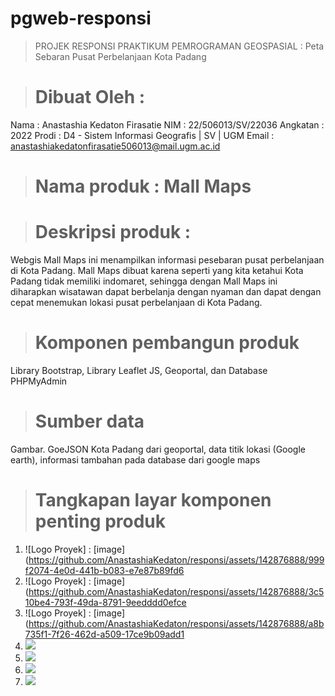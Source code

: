 # pgweb-responsi
>PROJEK RESPONSI PRAKTIKUM PEMROGRAMAN GEOSPASIAL : Peta Sebaran Pusat Perbelanjaan Kota Padang


># Dibuat Oleh :
Nama : Anastashia Kedaton Firasatie
NIM : 22/506013/SV/22036
Angkatan : 2022
Prodi : D4 - Sistem Informasi Geografis | SV | UGM
Email : anastashiakedatonfirasatie506013@mail.ugm.ac.id


># Nama produk : Mall Maps

># Deskripsi produk : 
Webgis Mall Maps ini menampilkan informasi pesebaran pusat perbelanjaan di Kota Padang. Mall Maps dibuat karena seperti yang kita ketahui Kota Padang tidak memiliki indomaret, sehingga dengan Mall Maps ini diharapkan wisatawan dapat berbelanja dengan nyaman dan dapat dengan cepat menemukan lokasi pusat perbelanjaan di Kota Padang.   

># Komponen pembangun produk
Library Bootstrap, Library Leaflet JS, Geoportal, dan Database PHPMyAdmin

># Sumber data
Gambar. GoeJSON Kota Padang dari geoportal, data titik lokasi (Google earth), informasi tambahan pada database dari google maps

># Tangkapan layar komponen penting produk

1. ![Logo Proyek] : [image](https://github.com/AnastashiaKedaton/responsi/assets/142876888/999f2074-4e0d-441b-b083-e7e87b89fd6
2. ![Logo Proyek] : [image](https://github.com/AnastashiaKedaton/responsi/assets/142876888/3c510be4-793f-49da-8791-9eedddd0efce
3. ![Logo Proyek] : [image](https://github.com/AnastashiaKedaton/responsi/assets/142876888/a8b735f1-7f26-462d-a509-17ce9b09add1
4. <img src="![image](https://github.com/AnastashiaKedaton/responsi/assets/142876888/e45d3e4a-7100-423b-9abc-986f1cad5c7f)">
5. <img src= "![image](https://github.com/AnastashiaKedaton/responsi/assets/142876888/22189405-909c-4524-adcc-9d030ee8ca9a)">
6. <img src= "![image](https://github.com/AnastashiaKedaton/responsi/assets/142876888/d69dad57-1716-4f19-8195-599e0f69a9bf)">
7. <img src= "![image](https://github.com/AnastashiaKedaton/responsi/assets/142876888/e1a9e6b2-2575-4981-a280-efcc7fcf7fef)">



